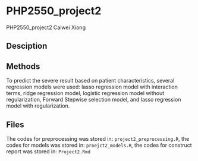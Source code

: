 # PHP2550_project2
PHP2550_project2   Caiwei Xiong

## Desciption





## Methods

To predict the severe result based on patient characteristics, several regression models were used: lasso regression model with interaction terms, ridge regression model, logistic regression model without regularization, Forward Stepwise selection model, and lasso regression model with regularization. 



## Files
The codes for preprocessing was stored in: ``project2_preprocessing.R``, the codes for models was stored in: ``proejct2_models.R``, the codes for construct report was stored in: ``Project2.Rmd``
